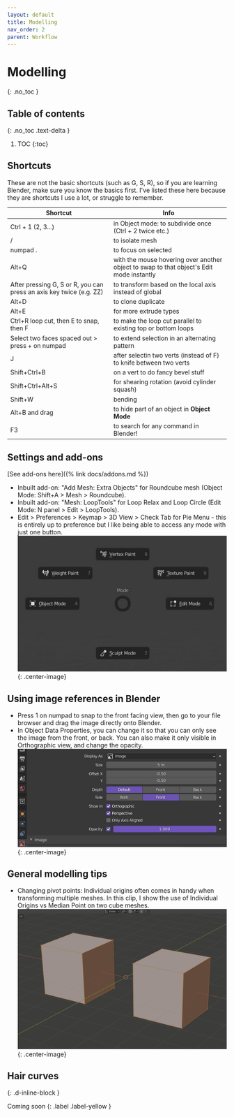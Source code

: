 ```yaml
---
layout: default
title: Modelling
nav_order: 2
parent: Workflow
---
```


# Modelling
{: .no_toc }

## Table of contents
{: .no_toc .text-delta }

1. TOC
{:toc}

## Shortcuts
These are not the basic shortcuts (such as G, S, R), so if you are learning Blender, make sure you know the basics first. I've listed these here because they are shortcuts I use a lot, or struggle to remember.

| Shortcut | Info |
|--|--|
| Ctrl + 1 (2, 3...) | in Object mode: to subdivide once (Ctrl + 2 twice etc.)|
|/ | to isolate mesh|
|numpad . |to focus on selected|
|Alt+Q |with the mouse hovering over another object to swap to that object's Edit mode instantly|
|After pressing G, S or R, you can press an axis key twice (e.g. ZZ)| to transform based on the local axis instead of global|
|Alt+D |to clone duplicate|
|Alt+E |for more extrude types|
|Ctrl+R loop cut, then E to snap, then F|to make the loop cut parallel to existing top or bottom loops|
|Select two faces spaced out > press + on numpad | to extend selection in an alternating pattern|
|J |after selectin two verts (instead of F) to knife between two verts|
|Shift+Ctrl+B |on a vert to do fancy bevel stuff|
|Shift+Ctrl+Alt+S |for shearing rotation (avoid cylinder squash)|
|Shift+W |bending|
|Alt+B and drag |to hide part of an object in **Object Mode**|
| F3 | to search for any command in Blender!|

## Settings and add-ons
[See add-ons here]({% link docs/addons.md %})
- Inbuilt add-on: "Add Mesh: Extra Objects" for Roundcube mesh (Object Mode: Shift+A > Mesh > Roundcube).
- Inbuilt add-on: "Mesh: LoopTools" for Loop Relax and Loop Circle (Edit Mode: N panel > Edit > LoopTools).
- Edit > Preferences > Keymap > 3D View > Check Tab for Pie Menu - this is entirely up to preference but I like being able to access any mode with just one button.
![](/assets/img/modelling-pie.jpg){: .center-image}

## Using image references in Blender
- Press 1 on numpad to snap to the front facing view, then go to your file browser and drag the image directly onto Blender.
- In Object Data Properties, you can change it so that you can only see the image from the front, or back. You can also make it only visible in Orthographic view, and change the opacity.
![](/assets/img/modelling-ref.jpg){: .center-image}

## General modelling tips
- Changing pivot points: Individual origins often comes in handy when transforming multiple meshes. In this clip, I show the use of Individual Origins vs Median Point on two cube meshes.
![](/assets/gif/modelling-origins.gif){: .center-image}

## Hair curves
{: .d-inline-block }

Coming soon 
{: .label .label-yellow }